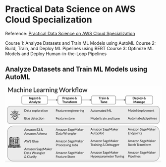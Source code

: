 # Practical Data Science on AWS Cloud Specialization

Reference: <a href="https://www.deeplearning.ai/courses/practical-data-science-specialization/">Practical Data Science on AWS Cloud Specialization</a>

Course 1: Analyze Datasets and Train ML Models using AutoML
Course 2: Build, Train, and Deploy ML Pipelines using BERT
Course 3: Optimize ML Models and Deploy Human-in-the-Loop Pipelines

## Analyze Datasets and Train ML Models using AutoML

![](https://github.com/DanialArab/images/blob/main/Practical-DS-with-AWS/ML-Workflow.PNG)
